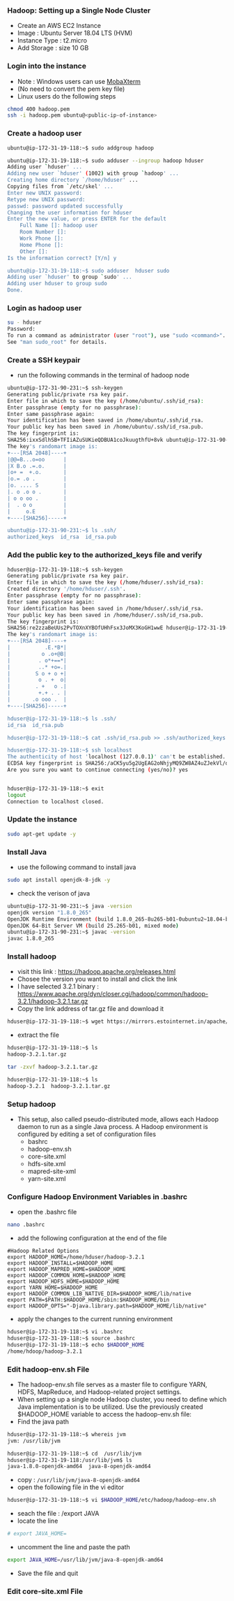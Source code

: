 ### Hadoop: Setting up a Single Node Cluster
* Create an AWS EC2 Instance
* Image : Ubuntu Server 18.04 LTS (HVM)
* Instance Type : t2.micro
* Add Storage : size 10 GB
### Login into the instance 
* Note : Windows users can use [MobaXterm](https://mobaxterm.mobatek.net/)
* (No need to convert the pem key file)
* Linux users do the following steps
``` bash
chmod 400 hadoop.pem
ssh -i hadoop.pem ubuntu@<public-ip-of-instance>
```
### Create a hadoop user
``` bash
ubuntu@ip-172-31-19-118:~$ sudo addgroup hadoop

ubuntu@ip-172-31-19-118:~$ sudo adduser --ingroup hadoop hduser
Adding user `hduser' ...
Adding new user `hduser' (1002) with group `hadoop' ...
Creating home directory `/home/hduser' ...
Copying files from `/etc/skel' ...
Enter new UNIX password: 
Retype new UNIX password: 
passwd: password updated successfully
Changing the user information for hduser
Enter the new value, or press ENTER for the default
	Full Name []: hadoop user
	Room Number []: 
	Work Phone []: 
	Home Phone []: 
	Other []: 
Is the information correct? [Y/n] y

ubuntu@ip-172-31-19-118:~$ sudo adduser  hduser sudo
Adding user `hduser' to group `sudo' ...
Adding user hduser to group sudo
Done.
```
### Login as hadoop user
``` bash
su - hduser
Password: 
To run a command as administrator (user "root"), use "sudo <command>".
See "man sudo_root" for details.
```
### Create a SSH keypair
* run the following commands in the terminal of hadoop node
``` bash
ubuntu@ip-172-31-90-231:~$ ssh-keygen 
Generating public/private rsa key pair.
Enter file in which to save the key (/home/ubuntu/.ssh/id_rsa): 
Enter passphrase (empty for no passphrase): 
Enter same passphrase again: 
Your identification has been saved in /home/ubuntu/.ssh/id_rsa.
Your public key has been saved in /home/ubuntu/.ssh/id_rsa.pub.
The key fingerprint is:
SHA256:ixxSdlhSB+TFIiAZuSUKieQDBUA1coJkuugthfU+8vk ubuntu@ip-172-31-90-231
The key's randomart image is:
+---[RSA 2048]----+
|@@=B...o=oo      |
|X B.o .=.o.      |
|o+ =  +.o.       |
|o.= .o .         |
|o. .... S        |
|. o .o o .       |
| o o oo .        |
|  . o o          |
|     o.E         |
+----[SHA256]-----+

ubuntu@ip-172-31-90-231:~$ ls .ssh/
authorized_keys  id_rsa  id_rsa.pub
```
### Add the public key to the authorized_keys file and verify 
``` bash
hduser@ip-172-31-19-118:~$ ssh-keygen 
Generating public/private rsa key pair.
Enter file in which to save the key (/home/hduser/.ssh/id_rsa): 
Created directory '/home/hduser/.ssh'.
Enter passphrase (empty for no passphrase): 
Enter same passphrase again: 
Your identification has been saved in /home/hduser/.ssh/id_rsa.
Your public key has been saved in /home/hduser/.ssh/id_rsa.pub.
The key fingerprint is:
SHA256:re2zzaBeUUs2PvTOXnXYBOfUHhFsx3JoMX3KoGH1wwE hduser@ip-172-31-19-118
The key's randomart image is:
+---[RSA 2048]----+
|           .E.*B*|
|          o .o+@B|
|         . o*+==*|
|         ..* +o=.|
|        S o + o +|
|         o . +  o|
|        . +   o .|
|         +.+ . . |
|       .o ooo .  |
+----[SHA256]-----+

hduser@ip-172-31-19-118:~$ ls .ssh/
id_rsa  id_rsa.pub

hduser@ip-172-31-19-118:~$ cat .ssh/id_rsa.pub >> .ssh/authorized_keys

hduser@ip-172-31-19-118:~$ ssh localhost
The authenticity of host 'localhost (127.0.0.1)' can't be established.
ECDSA key fingerprint is SHA256:/aCK5yu5g2UgEAG2oNhjyMQ9ZW8AZ4uZJekVl/oAp5M.
Are you sure you want to continue connecting (yes/no)? yes


hduser@ip-172-31-19-118:~$ exit
logout
Connection to localhost closed.
```
### Update the instance
``` bash
sudo apt-get update -y
```
### Install Java
* use the following command to install java
``` bash
sudo apt install openjdk-8-jdk -y
```
* check the verison of java
``` bash
ubuntu@ip-172-31-90-231:~$ java -version
openjdk version "1.8.0_265"
OpenJDK Runtime Environment (build 1.8.0_265-8u265-b01-0ubuntu2~18.04-b01)
OpenJDK 64-Bit Server VM (build 25.265-b01, mixed mode)
ubuntu@ip-172-31-90-231:~$ javac -version
javac 1.8.0_265
```
### Install hadoop
* visit this link : https://hadoop.apache.org/releases.html
* Chosee the version you want to install and click the link
* I have selected 3.2.1 binary : https://www.apache.org/dyn/closer.cgi/hadoop/common/hadoop-3.2.1/hadoop-3.2.1.tar.gz
* Copy the link address of tar.gz file and download it
``` bash
hduser@ip-172-31-19-118:~$ wget https://mirrors.estointernet.in/apache/hadoop/common/hadoop-3.2.1/hadoop-3.2.1.tar.gz
```
* extract the file
``` bash
hduser@ip-172-31-19-118:~$ ls
hadoop-3.2.1.tar.gz

tar -zxvf hadoop-3.2.1.tar.gz

hduser@ip-172-31-19-118:~$ ls
hadoop-3.2.1  hadoop-3.2.1.tar.gz
```
### Setup hadoop
* This setup, also called pseudo-distributed mode, allows each Hadoop daemon to run as a single Java process. A Hadoop environment is configured by editing a set of configuration files
	* bashrc
	* hadoop-env.sh
	* core-site.xml
	* hdfs-site.xml
	* mapred-site-xml
	* yarn-site.xml
### Configure Hadoop Environment Variables in .bashrc
* open the .bashrc file
``` bash
nano .bashrc
```
* add the following configuration at the end of the file
```
#Hadoop Related Options
export HADOOP_HOME=/home/hduser/hadoop-3.2.1
export HADOOP_INSTALL=$HADOOP_HOME
export HADOOP_MAPRED_HOME=$HADOOP_HOME
export HADOOP_COMMON_HOME=$HADOOP_HOME
export HADOOP_HDFS_HOME=$HADOOP_HOME
export YARN_HOME=$HADOOP_HOME
export HADOOP_COMMON_LIB_NATIVE_DIR=$HADOOP_HOME/lib/native
export PATH=$PATH:$HADOOP_HOME/sbin:$HADOOP_HOME/bin
export HADOOP_OPTS="-Djava.library.path=$HADOOP_HOME/lib/native"
```
* apply the changes to the current running environment 
``` bash
hduser@ip-172-31-19-118:~$ vi .bashrc
hduser@ip-172-31-19-118:~$ source .bashrc
hduser@ip-172-31-19-118:~$ echo $HADOOP_HOME 
/home/hdoop/hadoop-3.2.1
```
### Edit hadoop-env.sh File
* The hadoop-env.sh file serves as a master file to configure YARN, HDFS, MapReduce, and Hadoop-related project settings.
* When setting up a single node Hadoop cluster, you need to define which Java implementation is to be utilized. Use the previously created $HADOOP_HOME variable to access the hadoop-env.sh file:
* Find the java path
``` bash
hduser@ip-172-31-19-118:~$ whereis jvm
jvm: /usr/lib/jvm

hduser@ip-172-31-19-118:~$ cd  /usr/lib/jvm
hduser@ip-172-31-19-118:/usr/lib/jvm$ ls
java-1.8.0-openjdk-amd64  java-8-openjdk-amd64
```
* copy : ``` /usr/lib/jvm/java-8-openjdk-amd64 ```
* open the following file in the vi editor
``` bash
hduser@ip-172-31-19-118:~$ vi $HADOOP_HOME/etc/hadoop/hadoop-env.sh
```
* seach the file : /export JAVA
* locate the line 
``` bash
# export JAVA_HOME=
```
* uncomment the line and paste the path
``` bash 
export JAVA_HOME=/usr/lib/jvm/java-8-openjdk-amd64
```
* Save the file and quit
### Edit core-site.xml File







